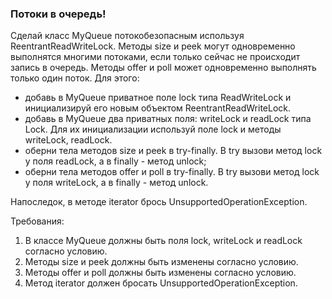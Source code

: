 
### Потоки в очередь!

Сделай класс MyQueue потокобезопасным используя ReentrantReadWriteLock.
Методы size и peek могут одновременно выполнятся многими потоками, если только сейчас не происходит запись в очередь.
Методы offer и poll может одновременно выполнять только один поток.
Для этого:
- добавь в MyQueue приватное поле lock типа ReadWriteLock и инициализируй его новым объектом ReentrantReadWriteLock.
- добавь в MyQueue два приватных поля: writeLock и readLock типа Lock.
Для их инициализации используй поле lock и методы writeLock, readLock.
- оберни тела методов size и peek в try-finally. В try вызови метод lock у поля readLock,
а в finally - метод unlock;
- оберни тела методов offer и poll в try-finally. В try вызови метод lock у поля writeLock,
а в finally - метод unlock.

Напоследок, в методе iterator брось UnsupportedOperationException.


Требования:
1.	В классе MyQueue должны быть поля lock, writeLock и readLock согласно условию.
2.	Методы size и peek должны быть изменены согласно условию.
3.	Методы offer и poll должны быть изменены согласно условию.
4.	Метод iterator должен бросать UnsupportedOperationException.


